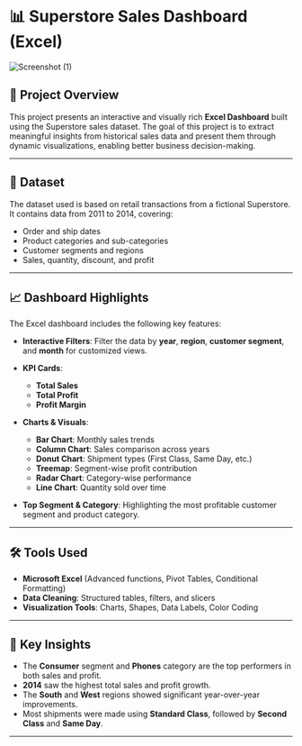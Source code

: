 # 📊 Superstore Sales Dashboard (Excel)

![Screenshot (1)](https://github.com/user-attachments/assets/e2f8fc06-d586-49d0-aac8-06e5ceb7963a)


## 📝 Project Overview

This project presents an interactive and visually rich **Excel Dashboard** built using the Superstore sales dataset. The goal of this project is to extract meaningful insights from historical sales data and present them through dynamic visualizations, enabling better business decision-making.

---

## 📁 Dataset

The dataset used is based on retail transactions from a fictional Superstore. It contains data from 2011 to 2014, covering:

* Order and ship dates
* Product categories and sub-categories
* Customer segments and regions
* Sales, quantity, discount, and profit

---

## 📈 Dashboard Highlights

The Excel dashboard includes the following key features:

* **Interactive Filters**:
  Filter the data by **year**, **region**, **customer segment**, and **month** for customized views.

* **KPI Cards**:

  * **Total Sales**
  * **Total Profit**
  * **Profit Margin**

* **Charts & Visuals**:

  * **Bar Chart**: Monthly sales trends
  * **Column Chart**: Sales comparison across years
  * **Donut Chart**: Shipment types (First Class, Same Day, etc.)
  * **Treemap**: Segment-wise profit contribution
  * **Radar Chart**: Category-wise performance
  * **Line Chart**: Quantity sold over time

* **Top Segment & Category**:
  Highlighting the most profitable customer segment and product category.

---

## 🛠 Tools Used

* **Microsoft Excel** (Advanced functions, Pivot Tables, Conditional Formatting)
* **Data Cleaning**: Structured tables, filters, and slicers
* **Visualization Tools**: Charts, Shapes, Data Labels, Color Coding

---

## 📌 Key Insights

* The **Consumer** segment and **Phones** category are the top performers in both sales and profit.
* **2014** saw the highest total sales and profit growth.
* The **South** and **West** regions showed significant year-over-year improvements.
* Most shipments were made using **Standard Class**, followed by **Second Class** and **Same Day**.

---
